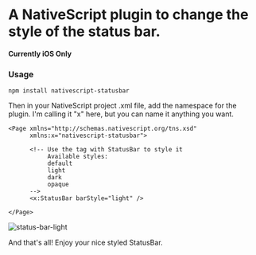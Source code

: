 # A NativeScript plugin to change the style of the status bar.

<strong>Currently iOS Only</strong>

### Usage

````
npm install nativescript-statusbar
````

Then in your NativeScript project .xml file, add the namespace for the plugin. I'm calling it "x" here, but you can name it anything you want.

````
<Page xmlns="http://schemas.nativescript.org/tns.xsd"
      xmlns:x="nativescript-statusbar"> 
      
      <!-- Use the tag with StatusBar to style it 
           Available styles:
           default 
           light 
           dark
           opaque
      -->
      <x:StatusBar barStyle="light" />
      
</Page>
````

![status-bar-light](https://github.com/burkeholland/nativescript-statusbar/blob/master/images/status-bar.png)

And that's all! Enjoy your nice styled StatusBar. 


